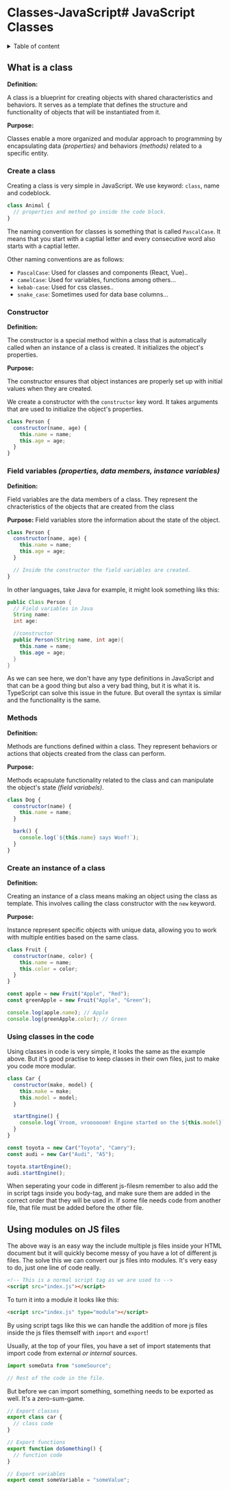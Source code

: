 # Classes-JavaScript# JavaScript Classes

<details>
<summary>Table of content</summary>

- [What is a class](#what-is-a-class)

  - [Create a class](#create-a-class)
  - [Constructor](#constructor)
  - [Field Variables](#field-variables)
  - [Methods](#methods)
  - [Create an instance of a class](#create-an-instance-of-a-class)

  </details>

## What is a class

**Definition:**

A class is a blueprint for creating objects with shared characteristics and behaviors. It serves as a template that defines the structure and functionality of objects that will be instantiated from it.

**Purpose:**

Classes enable a more organized and modular approach to programming by encapsulating data _(properties)_ and behaviors _(methods)_ related to a specific entity.

### Create a class

Creating a class is very simple in JavaScript. We use keyword: `class`, name and codeblock.

```js
class Animal {
  // properties and method go inside the code block.
}
```

The naming convention for classes is something that is called `PascalCase`. It means that you start with a captial letter and every consecutive word also starts with a captial letter.

Other naming conventions are as follows:

- `PascalCase`: Used for classes and components (React, Vue)..
- `camelCase`: Used for variables, functions among others...
- `kebab-case`: Used for css classes..
- `snake_case`: Sometimes used for data base columns...

### Constructor

**Definition:**

The constructor is a special method within a class that is automatically called when an instance of a class is created. It initializes the object's properties.

**Purpose:**

The constructor ensures that object instances are properly set up with initial values when they are created.

We create a constructor with the `constructor` key word. It takes arguments that are used to initialize the object's properties.

```js
class Person {
  constructor(name, age) {
    this.name = name;
    this.age = age;
  }
}
```

### Field variables _(properties, data members, instance variables)_

**Definition:**

Field variables are the data members of a class. They represent the chracteristics of the objects that are created from the class

**Purpose:**
Field variables store the information about the state of the object.

```js
class Person {
  constructor(name, age) {
    this.name = name;
    this.age = age;
  }

  // Inside the constructor the field variables are created.
}
```

In other languages, take Java for example, it might look something liks this:

```java
public Class Person {
  // Field variables in Java
  String name:
  int age:

  //constructor
  public Person(String name, int age){
    this.name = name;
    this.age = age;
  }
}
```

As we can see here, we don't have any type definitions in JavaScript and that can be a good thing but also a very bad thing, but it is what it is. TypeScript can solve this issue in the future. But overall the syntax is similar and the functionality is the same.

### Methods

**Definition:**

Methods are functions defined within a class. They represent behaviors or actions that objects created from the class can perform.

**Purpose:**

Methods ecapsulate functionality related to the class and can manipulate the object's state _(field variabels)_.

```js
class Dog {
  constructor(name) {
    this.name = name;
  }

  bark() {
    console.log(`${this.name} says Woof!`);
  }
}
```

### Create an instance of a class

**Definition:**

Creating an instance of a class means making an object using the class as template. This involves calling the class constructor with the `new` keyword.

**Purpose:**

Instance represent specific objects with unique data, allowing you to work with multiple entities based on the same class.

```js
class Fruit {
  constructor(name, color) {
    this.name = name;
    this.color = color;
  }
}

const apple = new Fruit("Apple", "Red");
const greenApple = new Fruit("Apple", "Green");

console.log(apple.name); // Apple
console.log(greenApple.color); // Green
```

### Using classes in the code

Using classes in code is very simple, it looks the same as the example above. But it's good practise to keep classes in their own files, just to make you code more modular.

```js
class Car {
  constructor(make, model) {
    this.make = make;
    this.model = model;
  }

  startEngine() {
    console.log(`Vroom, vroooooom! Engine started on the ${this.model}`);
  }
}

const toyota = new Car("Toyota", "Camry");
const audi = new Car("Audi", "A5");

toyota.startEngine();
audi.startEngine();
```

When seperating your code in different js-filesm remember to also add the in script tags inside you body-tag, and make sure them are added in the correct order that they will be used in. If some file needs code from another file, that file must be added before the other file.

## Using modules on JS files

The above way is an easy way the include multiple js files inside your HTML document but it will quickly become messy of you have a lot of different js files. The solve this we can convert our js files into modules. It's very easy to do, just one line of code really.

```html
<!-- This is a normal script tag as we are used to -->
<script src="index.js"></script>
```

To turn it into a module it looks like this:

```html
<script src="index.js" type="module"></script>
```

By using script tags like this we can handle the addition of more js files inside the js files themself with `import` and `export`!

Usually, at the top of your files, you have a set of import statements that import code from external _or internal_ sources.

```js
import someData from "someSource";

// Rest of the code in the file.
```

But before we can import something, something needs to be exported as well. It's a zero-sum-game.

```js
// Export classes
export class car {
  // class code
}

// Export functions
export function doSomething() {
  // function code
}

// Export variables
export const someVariable = "someValue";
```